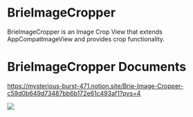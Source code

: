 # BrieImageCropper
BrieImageCropper is an Image Crop View that extends AppCompatImageView and provides crop functionality.

# BrieImageCropper Documents
https://mysterious-burst-471.notion.site/Brie-Image-Cropper-c59d0b649d73487bb6b172e61c493af1?pvs=4

<img src="https://github.com/chkpizza/BrieImageCropper/assets/48915641/23802050-1d03-4407-a465-3ece8a4c9492">
